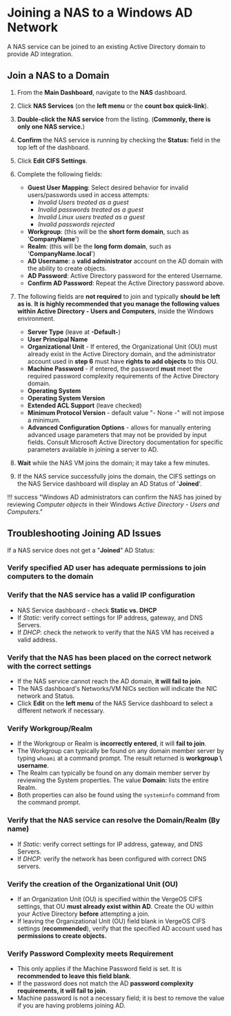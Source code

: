 # Joining a NAS to a Windows AD Network

A NAS service can be joined to an existing Active Directory domain to provide AD integration.

## Join a NAS to a Domain

1. From the **Main Dashboard**, navigate to the **NAS** dashboard.
2. Click **NAS Services** (on the **left menu** or the **count box quick-link**).
3. **Double-click the NAS service** from the listing. (**Commonly, there is only one NAS service.**)
4. **Confirm** the NAS service is running by checking the **Status:** field in the top left of the dashboard.
5. Click **Edit CIFS Settings**.
6. Complete the following fields:

    - **Guest User Mapping**: Select desired behavior for invalid users/passwords used in access attempts:
        - *Invalid Users treated as a guest*
        - *Invalid passwords treated as a guest*
        - *Invalid Linux users treated as a guest*
        - *Invalid passwords rejected*
    - **Workgroup**: (this will be the **short form domain**, such as '**CompanyName**')
    - **Realm**: (this will be the **long form domain**, such as '**CompanyName.local**')
    - **AD Username**: a **valid administrator** account on the AD domain with the ability to create objects.
    - **AD Password**: Active Directory password for the entered Username.  
    - **Confirm AD Password**: Repeat the Active Directory password above.

7. The following fields are **not required** to join and typically **should be left as is**. **It is highly recommended that you manage the following values within Active Directory - Users and Computers**, inside the Windows environment.

    - **Server Type** (leave at **-Default-**)
    - **User Principal Name**
    - **Organizational Unit** - If entered, the Organizational Unit (OU) must already exist in the Active Directory domain, and the administrator account used in **step 6** must have **rights to add objects** to this OU.
    - **Machine Password** - if entered, the password **must** meet the required password complexity requirements of the Active Directory domain.
    - **Operating System**
    - **Operating System Version**
    - **Extended ACL Support** (leave checked)
    - **Minimum Protocol Version** - default value "- None -" will not impose a minimum.
    - **Advanced Configuration Options** - allows for manually entering advanced usage parameters that may not be provided by input fields.  Consult Microsoft Active Directory documentation for specific parameters available in joining a server to AD.

8. **Wait** while the NAS VM joins the domain; it may take a few minutes.
9. If the NAS service successfully joins the domain, the CIFS settings on the NAS Service dashboard will display an AD Status of '**Joined**'.

!!! success "Windows AD administrators can confirm the NAS has joined by reviewing *Computer objects* in their Windows *Active Directory - Users and Computers*."

## Troubleshooting Joining AD Issues

If a NAS service does not get a "**Joined**" AD Status:

### Verify specified AD user has adequate permissions to join computers to the domain

### Verify that the NAS service has a valid IP configuration

- NAS Service dashboard - check **Static vs. DHCP**
- If *Static*: verify correct settings for IP address, gateway, and DNS Servers.
- If *DHCP*: check the network to verify that the NAS VM has received a valid address.

### Verify that the NAS has been placed on the correct network with the correct settings

- If the NAS service cannot reach the AD domain, **it will fail to join**.
- The NAS dashboard's Networks/VM NICs section will indicate the NIC network and Status.
- Click **Edit** on the **left menu** of the NAS Service dashboard to select a different network if necessary.

### Verify Workgroup/Realm

- If the Workgroup or Realm is **incorrectly entered**, it will **fail to join**.
- The Workgroup can typically be found on any domain member server by typing `whoami` at a command prompt. The result returned is **workgroup \ username**.
- The Realm can typically be found on any domain member server by reviewing the System properties. The value **Domain:** lists the entire Realm.
- Both properties can also be found using the `systeminfo` command from the command prompt.

### Verify that the NAS service can resolve the Domain/Realm (By name)

- If *Static*: verify correct settings for IP address, gateway, and DNS Servers.
- If *DHCP*: verify the network has been configured with correct DNS servers.

### Verify the creation of the Organizational Unit (OU)

- If an Organization Unit (OU) is specified within the VergeOS CIFS settings, that OU **must already exist within AD**. Create the OU within your Active Directory **before** attempting a join.
- If leaving the Organizational Unit (OU) field blank in VergeOS CIFS settings (**recommended**), verify that the specified AD account used has **permissions to create objects.**

### Verify Password Complexity meets Requirement

- This only applies if the Machine Password field is set. It is **recommended to leave this field blank**.
- If the password does not match the AD **password complexity requirements, it will fail to join**.
- Machine password is not a necessary field; it is best to remove the value if you are having problems joining AD.
